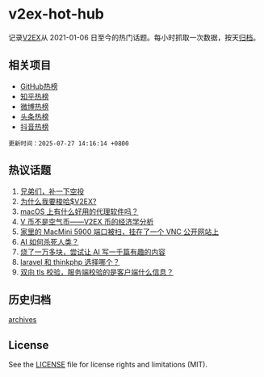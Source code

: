 # v2ex-hot-hub

 记录[V2EX](https://www.v2ex.com/)从 2021-01-06 日至今的热门话题。每小时抓取一次数据，按天[归档](archives)。
 
 ## 相关项目

- [GitHub热榜](https://github.com/lonnyzhang423/github-hot-hub)
- [知乎热榜](https://github.com/lonnyzhang423/zhihu-hot-hub)
- [微博热榜](https://github.com/lonnyzhang423/weibo-hot-hub)
- [头条热榜](https://github.com/lonnyzhang423/toutiao-hot-hub)
- [抖音热榜](https://github.com/lonnyzhang423/douyin-hot-hub)


 `更新时间：2025-07-27 14:16:14 +0800`

## 热议话题

1. [兄弟们，补一下空投](https://www.v2ex.com/t/1147952)
1. [为什么我要梭哈$V2EX?](https://www.v2ex.com/t/1147939)
1. [macOS 上有什么好用的代理软件吗？](https://www.v2ex.com/t/1147943)
1. [V 币不是空气币——V2EX 币的经济学分析](https://www.v2ex.com/t/1147929)
1. [家里的 MacMini 5900 端口被扫，挂在了一个 VNC 公开网站上](https://www.v2ex.com/t/1147890)
1. [AI 如何杀死人类？](https://www.v2ex.com/t/1147880)
1. [烧了一万多块，尝试让 AI 写一千篇有趣的内容](https://www.v2ex.com/t/1147881)
1. [laravel 和 thinkphp 选择哪个？](https://www.v2ex.com/t/1147927)
1. [双向 tls 校验，服务端校验的是客户端什么信息？](https://www.v2ex.com/t/1147867)

## 历史归档

[archives](archives)

## License

See the [LICENSE](LICENSE) file for license rights and limitations (MIT).
